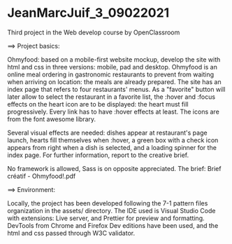 # JeanMarcJuif_3_09022021
Third project in the Web develop course by OpenClassroom

==> Project basics:

Ohmyfood: based on a mobile-first website mockup, develop the site with html and css in three versions: mobile, pad and desktop. Ohmyfood is an online meal ordering in gastronomic restaurants to prevent from waiting when arriving on location: the meals are already prepared. The site has an index page that refers to four restaurants' menus. As a "favorite" button will later allow to select the restaurant in a favorite list, the :hover and :focus effects on the heart icon are to be displayed: the heart must fill progressively. Every link has to have :hover effects at least. The icons are from the font awesome library.

Several visual effects are needed: dishes appear at restaurant's page launch, hearts fill themselves when :hover, a green box with a check icon appears from right when a dish is selected, and a loading spinner for the index page. For further information, report to the creative brief.

No framework is allowed, Sass is on opposite appreciated. The brief: Brief créatif - Ohmyfood!.pdf

==> Environment:

Locally, the project has been developed following the 7-1 pattern files organization in the assets/ directory. The IDE used is Visual Studio Code with extensions: Live server, and Prettier for preview and formatting. DevTools from Chrome and Firefox Dev editions have been used, and the html and css passed through W3C validator.

